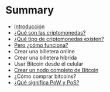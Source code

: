 # Summary

* [Introducción](README.md)
* [¿Qué son las criptomonedas?](chapter1.md)
* [¿Qué tipo de criptomonedas existen?](que-tipo-de-criptomonedas-existen.md)
* [Pero ¿cómo funciona?](crea-tus-billeteras.md)
* Crear una billetera online
* Crear una billetera híbrida
* Usar Bitcoin desde el celular
* [Crear un nodo completo de Bitcoin](crear-un-nodo-completo-de-bitcoin.md)
* ¿Cómo comprar bitcoins?
* [¿Qué significa PoW y PoS?](que-tipo-de-criptomonedas-existen.md)

